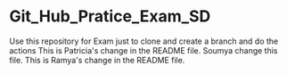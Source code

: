# Git_Hub_Pratice_Exam_SD
Use this repository for Exam just to clone and create a branch and do the actions
This is Patricia's change in the README file.
Soumya change this file.
This is Ramya's change in the README file.

